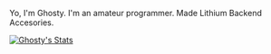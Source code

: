 Yo, I'm Ghosty. I'm an amateur programmer. Made Lithium Backend Accesories.

[![Ghosty's Stats](https://github-readme-stats.vercel.app/api?username=notnotghosty)](https://github.com/anuraghazra/github-readme-stats&theme=dracula )
